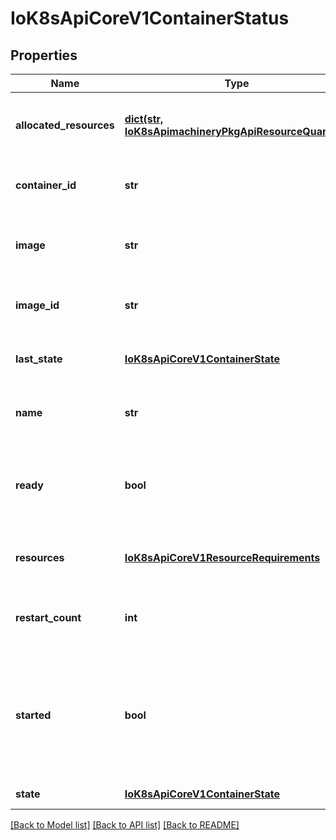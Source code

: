 # IoK8sApiCoreV1ContainerStatus

## Properties
Name | Type | Description | Notes
------------ | ------------- | ------------- | -------------
**allocated_resources** | [**dict(str, IoK8sApimachineryPkgApiResourceQuantity)**](IoK8sApimachineryPkgApiResourceQuantity.md) | AllocatedResources represents the compute resources allocated for this container by the node. Kubelet sets this value to Container.Resources.Requests upon successful pod admission and after successfully admitting desired pod resize. | [optional] 
**container_id** | **str** | ContainerID is the ID of the container in the format &#39;&lt;type&gt;://&lt;container_id&gt;&#39;. Where type is a container runtime identifier, returned from Version call of CRI API (for example \&quot;containerd\&quot;). | [optional] 
**image** | **str** | Image is the name of container image that the container is running. The container image may not match the image used in the PodSpec, as it may have been resolved by the runtime. More info: https://kubernetes.io/docs/concepts/containers/images. | 
**image_id** | **str** | ImageID is the image ID of the container&#39;s image. The image ID may not match the image ID of the image used in the PodSpec, as it may have been resolved by the runtime. | 
**last_state** | [**IoK8sApiCoreV1ContainerState**](IoK8sApiCoreV1ContainerState.md) | LastTerminationState holds the last termination state of the container to help debug container crashes and restarts. This field is not populated if the container is still running and RestartCount is 0. | [optional] 
**name** | **str** | Name is a DNS_LABEL representing the unique name of the container. Each container in a pod must have a unique name across all container types. Cannot be updated. | 
**ready** | **bool** | Ready specifies whether the container is currently passing its readiness check. The value will change as readiness probes keep executing. If no readiness probes are specified, this field defaults to true once the container is fully started (see Started field).  The value is typically used to determine whether a container is ready to accept traffic. | 
**resources** | [**IoK8sApiCoreV1ResourceRequirements**](IoK8sApiCoreV1ResourceRequirements.md) | Resources represents the compute resource requests and limits that have been successfully enacted on the running container after it has been started or has been successfully resized. | [optional] 
**restart_count** | **int** | RestartCount holds the number of times the container has been restarted. Kubelet makes an effort to always increment the value, but there are cases when the state may be lost due to node restarts and then the value may be reset to 0. The value is never negative. | 
**started** | **bool** | Started indicates whether the container has finished its postStart lifecycle hook and passed its startup probe. Initialized as false, becomes true after startupProbe is considered successful. Resets to false when the container is restarted, or if kubelet loses state temporarily. In both cases, startup probes will run again. Is always true when no startupProbe is defined and container is running and has passed the postStart lifecycle hook. The null value must be treated the same as false. | [optional] 
**state** | [**IoK8sApiCoreV1ContainerState**](IoK8sApiCoreV1ContainerState.md) | State holds details about the container&#39;s current condition. | [optional] 

[[Back to Model list]](../README.md#documentation-for-models) [[Back to API list]](../README.md#documentation-for-api-endpoints) [[Back to README]](../README.md)


